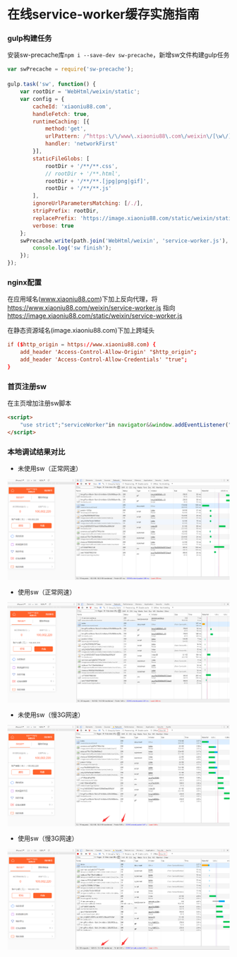 # 在线service-worker缓存实施指南

### gulp构建任务

安装sw-precache库`npm i --save-dev sw-precache`，新增sw文件构建gulp任务

```js
var swPrecache = require('sw-precache');

gulp.task('sw', function() {
    var rootDir = 'WebHtml/weixin/static';
    var config = {
        cacheId: 'xiaoniu88.com',
        handleFetch: true,
        runtimeCaching: [{
            method:'get',
            urlPattern: /^https:\/\/www\.xiaoniu88\.com\/weixin\/[\w\/]+$/,
            handler: 'networkFirst'
        }],
        staticFileGlobs: [
            rootDir + '/**/**.css',
            // rootDir + '/**.html',
            rootDir + '/**/**.[jpg|png|gif]',
            rootDir + '/**/**.js'
        ],
        ignoreUrlParametersMatching: [/./],
        stripPrefix: rootDir,
        replacePrefix: 'https://image.xiaoniu88.com/static/weixin/static',
        verbose: true
    };
    swPrecache.write(path.join('WebHtml/weixin', 'service-worker.js'), config, function() {
        console.log('sw finish');
    });
});

```

### nginx配置

在应用域名(www.xiaoniu88.com)下加上反向代理，将 https://www.xiaoniu88.com/weixin/service-worker.js 指向 https://image.xiaoniu88.com/static/weixin/service-worker.js


在静态资源域名(image.xiaoniu88.com)下加上跨域头

```conf
if ($http_origin = https://www.xiaoniu88.com) {
    add_header 'Access-Control-Allow-Origin' "$http_origin";
    add_header 'Access-Control-Allow-Credentials' "true";
}
```

### 首页注册sw

在主页增加注册sw脚本
```html
<script>
    "use strict";"serviceWorker"in navigator&&window.addEventListener("load",function(){navigator.serviceWorker.register("service-worker.js").then(function(e){e.onupdatefound=function(){var n=e.installing;n.onstatechange=function(){switch(n.state){case"installed":navigator.serviceWorker.controller?console.log("New or updated content is available."):console.log("Content is now available offline!");break;case"redundant":console.error("The installing service worker became redundant.")}}}}).catch(function(e){console.error("Error during service worker registration:",e)})});
</script>
```

### 本地调试结果对比

- 未使用sw（正常网速）

![未使用sw](sw-off.png)

- 使用sw（正常网速）

![使用sw](sw-on.png)

- 未使用sw（慢3G网速）

![未使用sw](slow-3g-off.png)

- 使用sw（慢3G网速）

![使用sw](slow-3g-on.png)